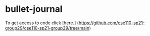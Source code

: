 # bullet-journal

To get access to code click [here.] (https://github.com/cse110-sp21-group29/cse110-sp21-group29/tree/main)
